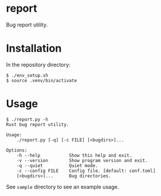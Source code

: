 report
======

Bug report utility.

Installation
============

In the repository directory:

```
$ ./env_setup.sh
$ source .venv/bin/activate
```

Usage
=====

```
$ ./report.py -h
Rust bug report utility.

Usage:
    ./report.py [-q] [-c FILE] [<bugdirs>]...

Options:
    -h --help           Show this help and exit.
    -v --version        Show program version and exit.
    -q --quiet          Quiet mode.
    -c --config FILE    Config file. [default: conf.toml]
    [<bugdirs>]...      Bug directories.
```

See `sample` directory to see an example usage.
